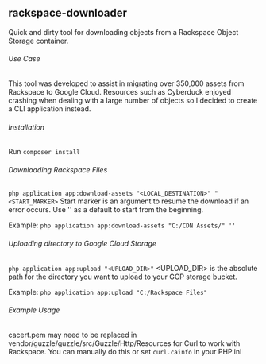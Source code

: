 ## rackspace-downloader
Quick and dirty tool for downloading objects from a Rackspace Object Storage container.

###### Use Case
This tool was developed to assist in migrating over 350,000 assets from Rackspace to Google Cloud. Resources such as Cyberduck enjoyed crashing when dealing with a large number of objects so I decided to create a CLI application instead.

###### Installation
Run `composer install`

###### Downloading Rackspace Files
`php application app:download-assets "<LOCAL_DESTINATION>" "<START_MARKER>`
Start marker is an argument to resume the download if an error occurs. Use '' as a default to start from the beginning.

Example: `php application app:download-assets "C:/CDN Assets/" ''`

###### Uploading directory to Google Cloud Storage
`php application app:upload "<UPLOAD_DIR>"`
<UPLOAD_DIR> is the absolute path for the directory you want to upload to your GCP storage bucket.

Example: `php application app:upload "C:/Rackspace Files"`

###### Example Usage
cacert.pem may need to be replaced in vendor/guzzle/guzzle/src/Guzzle/Http/Resources for Curl to work with Rackspace.
You can manually do this or set `curl.cainfo` in your PHP.ini
